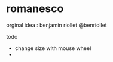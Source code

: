 # romanesco

orginal idea : benjamin riollet @benriollet


todo 

- change size with mouse wheel
- 
